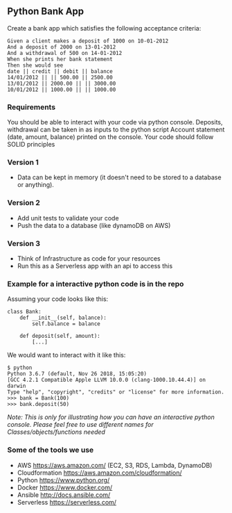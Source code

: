 ## Python Bank App

Create a bank app which satisfies the following acceptance criteria:
```
Given a client makes a deposit of 1000 on 10-01-2012
And a deposit of 2000 on 13-01-2012
And a withdrawal of 500 on 14-01-2012
When she prints her bank statement
Then she would see
date || credit || debit || balance
14/01/2012 || || 500.00 || 2500.00
13/01/2012 || 2000.00 || || 3000.00
10/01/2012 || 1000.00 || || 1000.00
```

### Requirements
You should be able to interact with your code via python console.
Deposits, withdrawal can be taken in as inputs to the python script
Account statement (date, amount, balance) printed on the console.
Your code should follow SOLID principles 

### Version 1
- Data can be kept in memory (it doesn't need to be stored to a database or anything).

### Version 2
- Add unit tests to validate your code
- Push the data to a database (like dynamoDB on AWS)

### Version 3
- Think of Infrastructure as code for your resources
- Run this as a Serverless app with an api to access this 

### Example for a interactive python code is in the repo

Assuming your code looks like this:

```
class Bank:
    def __init__(self, balance):
        self.balance = balance

    def deposit(self, amount):
        [...]
```

We would want to interact with it like this:

```
$ python
Python 3.6.7 (default, Nov 26 2018, 15:05:20) 
[GCC 4.2.1 Compatible Apple LLVM 10.0.0 (clang-1000.10.44.4)] on darwin
Type "help", "copyright", "credits" or "license" for more information.
>>> bank = Bank(100)
>>> bank.deposit(50)
```

*Note: This is only for illustrating how you can have an interactive python console. Please feel free to use different names for Classes/objects/functions needed* 

### Some of the tools we use
- AWS https://aws.amazon.com/  (EC2, S3, RDS, Lambda, DynamoDB)
- Cloudformation https://aws.amazon.com/cloudformation/
- Python https://www.python.org/
- Docker https://www.docker.com/
- Ansible http://docs.ansible.com/
- Serverless https://serverless.com/

